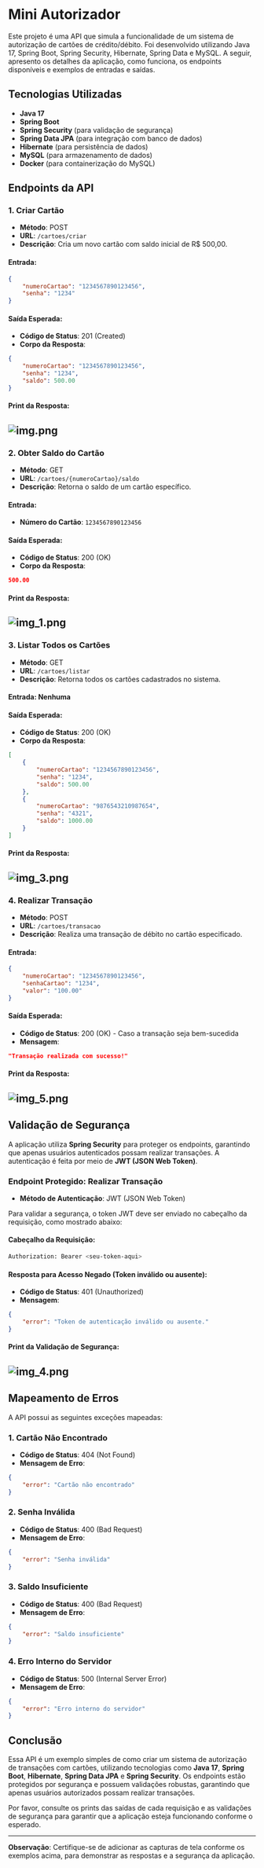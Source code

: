 
# Mini Autorizador

Este projeto é uma API que simula a funcionalidade de um sistema de autorização de cartões de crédito/débito. Foi desenvolvido utilizando Java 17, Spring Boot, Spring Security, Hibernate, Spring Data e MySQL. A seguir, apresento os detalhes da aplicação, como funciona, os endpoints disponíveis e exemplos de entradas e saídas.

## Tecnologias Utilizadas

- **Java 17**
- **Spring Boot**
- **Spring Security** (para validação de segurança)
- **Spring Data JPA** (para integração com banco de dados)
- **Hibernate** (para persistência de dados)
- **MySQL** (para armazenamento de dados)
- **Docker** (para containerização do MySQL)

## Endpoints da API

### 1. **Criar Cartão**
- **Método**: POST
- **URL**: `/cartoes/criar`
- **Descrição**: Cria um novo cartão com saldo inicial de R$ 500,00.

#### Entrada:
```json
{
    "numeroCartao": "1234567890123456",
    "senha": "1234"
}
```
#### Saída Esperada:
- **Código de Status**: 201 (Created)
- **Corpo da Resposta**:
```json
{
    "numeroCartao": "1234567890123456",
    "senha": "1234",
    "saldo": 500.00
}
```
#### Print da Resposta:
![img.png](img.png)
---

### 2. **Obter Saldo do Cartão**
- **Método**: GET
- **URL**: `/cartoes/{numeroCartao}/saldo`
- **Descrição**: Retorna o saldo de um cartão específico.

#### Entrada:
- **Número do Cartão**: `1234567890123456`

#### Saída Esperada:
- **Código de Status**: 200 (OK)
- **Corpo da Resposta**:
```json
500.00
```
#### Print da Resposta:
![img_1.png](img_1.png)
---

### 3. **Listar Todos os Cartões**
- **Método**: GET
- **URL**: `/cartoes/listar`
- **Descrição**: Retorna todos os cartões cadastrados no sistema.

#### Entrada: Nenhuma

#### Saída Esperada:
- **Código de Status**: 200 (OK)
- **Corpo da Resposta**:
```json
[
    {
        "numeroCartao": "1234567890123456",
        "senha": "1234",
        "saldo": 500.00
    },
    {
        "numeroCartao": "9876543210987654",
        "senha": "4321",
        "saldo": 1000.00
    }
]
```
#### Print da Resposta:
![img_3.png](img_3.png)
---

### 4. **Realizar Transação**
- **Método**: POST
- **URL**: `/cartoes/transacao`
- **Descrição**: Realiza uma transação de débito no cartão especificado.

#### Entrada:
```json
{
    "numeroCartao": "1234567890123456",
    "senhaCartao": "1234",
    "valor": "100.00"
}
```

#### Saída Esperada:
- **Código de Status**: 200 (OK) - Caso a transação seja bem-sucedida
- **Mensagem**:
```json
"Transação realizada com sucesso!"
```

#### Print da Resposta:
![img_5.png](img_5.png)
---

## Validação de Segurança

A aplicação utiliza **Spring Security** para proteger os endpoints, garantindo que apenas usuários autenticados possam realizar transações. A autenticação é feita por meio de **JWT (JSON Web Token)**.

### Endpoint Protegido: **Realizar Transação**
- **Método de Autenticação**: JWT (JSON Web Token)

Para validar a segurança, o token JWT deve ser enviado no cabeçalho da requisição, como mostrado abaixo:

#### Cabeçalho da Requisição:
```bash
Authorization: Bearer <seu-token-aqui>
```

#### Resposta para Acesso Negado (Token inválido ou ausente):
- **Código de Status**: 401 (Unauthorized)
- **Mensagem**:
```json
{
    "error": "Token de autenticação inválido ou ausente."
}
```

#### Print da Validação de Segurança:
![img_4.png](img_4.png)
---

## Mapeamento de Erros

A API possui as seguintes exceções mapeadas:

### 1. **Cartão Não Encontrado**
- **Código de Status**: 404 (Not Found)
- **Mensagem de Erro**:
```json
{
    "error": "Cartão não encontrado"
}
```

### 2. **Senha Inválida**
- **Código de Status**: 400 (Bad Request)
- **Mensagem de Erro**:
```json
{
    "error": "Senha inválida"
}
```

### 3. **Saldo Insuficiente**
- **Código de Status**: 400 (Bad Request)
- **Mensagem de Erro**:
```json
{
    "error": "Saldo insuficiente"
}
```

### 4. **Erro Interno do Servidor**
- **Código de Status**: 500 (Internal Server Error)
- **Mensagem de Erro**:
```json
{
    "error": "Erro interno do servidor"
}
```

## Conclusão

Essa API é um exemplo simples de como criar um sistema de autorização de transações com cartões, utilizando tecnologias como **Java 17**, **Spring Boot**, **Hibernate**, **Spring Data JPA** e **Spring Security**. Os endpoints estão protegidos por segurança e possuem validações robustas, garantindo que apenas usuários autorizados possam realizar transações.

Por favor, consulte os prints das saídas de cada requisição e as validações de segurança para garantir que a aplicação esteja funcionando conforme o esperado.

---

**Observação**: Certifique-se de adicionar as capturas de tela conforme os exemplos acima, para demonstrar as respostas e a segurança da aplicação.
